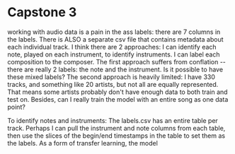 # Capstone 3
working with audio data is a pain in the ass
labels:
    there are 7 columns in the labels. There is ALSO a separate csv file that contains metadata about each individual track.
    I think there are 2 approaches: 
        I can identify each note, played on each instrument, to identify instruments.
        I can label each composition to the composer.
    The first approach suffers from conflation -- there are really 2 labels: the note and the instrument. Is it possible to have these mixed labels?
    The second approach is heavily limited: I have 330 tracks, and something like 20 artists, but not all are equally represented.
    That means some artists probably don't have enough data to both train and test on. Besides, can I really train the model with an entire song as one data point?

To identify notes and instruments:
    The labels.csv has an entire table per track. Perhaps I can pull the instrument and note columns from each table, then use the slices of the begin/end timestamps in the table to set them as the labels. As a form of transfer learning, the model 